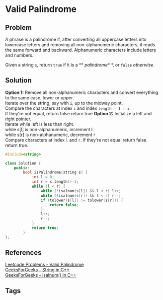 # Valid Palindrome

## Problem
A phrase is a palindrome if, after converting all uppercase letters into lowercase letters and removing all non-alphanumeric characters, it reads the same forward and backward. Alphanumeric characters include letters and numbers.

Given a string `s`, return `true` if it is a ** *palindrome** *, or `false` *otherwise*.

## Solution
**Option 1:**
Remove all non-alphanumeric characters and convert everything to the same case, lower or upper.  
Iterate over the string, say with `i`, up to the midway point.  
    Compare the characters at index `i` and index `length - 1 - i`.  
    If they're not equal, return false
return true
**Option 2:**
Initialize a left and right pointer.  
Iterate while left is less than right.  
    while s[l] is non-alphanumeric, increment l  
    while s[r] is non-alphanumeric, decrement r  
    Compare characters at index `l` and `r`. If they're not equal return false.  
return true.  

```c++
#include<string>

class Solution {
    public:
        bool isPalindrome(string s) {
            int l = 0;
            int r = s.length()-1;
            while (l < r) {
                while (!isalnum(s[l]) && l < r) l++;
                while (!isalnum(s[r]) && l < r) r--;
                if (tolower(s[l]) != tolower(s[r])) {
                    return false;
                }
                l++;
                r--;
            }
            return true;
        }
};
```

## References
[Leetcode Problems - Valid Palindrome](https://leetcode.com/problems/valid-palindrome/)  
[GeeksForGeeks - String in C++](https://www.geeksforgeeks.org/strings-in-cpp/)  
[GeeksForGeeks - isalnum() in C++](https://www.geeksforgeeks.org/isalnum-function-c-language/)  


## Tags

